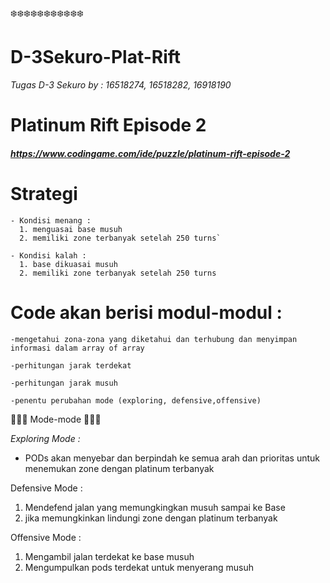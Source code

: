 

:snowflake::snowflake::snowflake::snowflake::snowflake::snowflake::snowflake::snowflake::snowflake::snowflake::snowflake:
# D-3Sekuro-Plat-Rift

*Tugas D-3 Sekuro by : 16518274, 16518282, 16918190*

# Platinum Rift Episode 2
#### *https://www.codingame.com/ide/puzzle/platinum-rift-episode-2*

# Strategi
```
- Kondisi menang :
  1. menguasai base musuh
  2. memiliki zone terbanyak setelah 250 turns`
```

```
- Kondisi kalah :
  1. base dikuasai musuh
  2. memiliki zone terbanyak setelah 250 turns
```

# Code akan berisi modul-modul : 
```
-mengetahui zona-zona yang diketahui dan terhubung dan menyimpan informasi dalam array of array

-perhitungan jarak terdekat

-perhitungan jarak musuh

-penentu perubahan mode (exploring, defensive,offensive)
```

:star2::star2::star2: Mode-mode :star2::star2::star2:


*Exploring Mode :*

- PODs akan menyebar dan berpindah ke semua arah dan prioritas untuk menemukan zone dengan platinum terbanyak

Defensive Mode :
1. Mendefend jalan yang memungkingkan musuh sampai ke Base
2. jika memungkinkan lindungi zone dengan platinum terbanyak

Offensive Mode :
1. Mengambil jalan terdekat ke base musuh
2. Mengumpulkan pods terdekat untuk menyerang musuh
